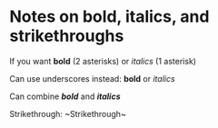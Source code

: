 # Notes on bold, italics, and strikethroughs

If you want **bold** (2 asterisks) or *italics* (1 asterisk)

Can use underscores instead: __bold__ or _italics_

Can combine **_bold_** and __*italics*__

Strikethrough: ~Strikethrough~ 


